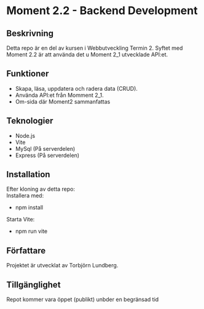 # Moment 2.2 - Backend Development

## Beskrivning
Detta repo är en del av kursen i Webbutveckling Termin 2. Syftet med Moment 2.2 är att använda det u Moment 2_1 utvecklade API:et.

## Funktioner
- Skapa, läsa, uppdatera och radera data (CRUD).
- Använda API:et från Momment 2_1.
- Om-sida där Moment2 sammanfattas

## Teknologier
- Node.js  
- Vite  
- MySql (På serverdelen)   
- Express (På serverdelen)  

## Installation
 Efter kloning av detta repo:  
 Installera med:  
* npm install  
      
Starta Vite:
* npm run vite  
  
## Författare
Projektet är utvecklat av Torbjörn Lundberg.
  
## Tillgänglighet  
Repot kommer vara öppet (publikt) unbder en begränsad tid  

